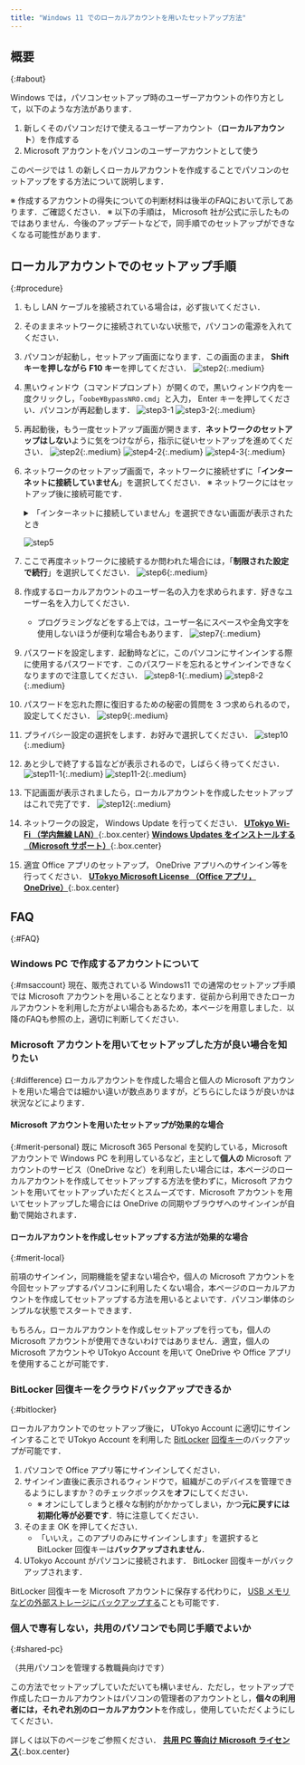 ```yaml
---
title: "Windows 11 でのローカルアカウントを用いたセットアップ方法"
---
```


## 概要
{:#about}

Windows では，パソコンセットアップ時のユーザーアカウントの作り方として，以下のような方法があります．

1. 新しくそのパソコンだけで使えるユーザーアカウント（**ローカルアカウント**）を作成する
1. Microsoft アカウントをパソコンのユーザーアカウントとして使う

このページでは 1. の新しくローカルアカウントを作成することでパソコンのセットアップをする方法について説明します．

※ 作成するアカウントの得失についての判断材料は後半のFAQにおいて示してあります．ご確認ください．
※ 以下の手順は， Microsoft 社が公式に示したものではありません．今後のアップデートなどで，同手順でのセットアップができなくなる可能性があります．

## ローカルアカウントでのセットアップ手順
{:#procedure}

1. もし LAN ケーブルを接続されている場合は，必ず抜いてください．
1. そのままネットワークに接続されていない状態で，パソコンの電源を入れてください．
1. パソコンが起動し，セットアップ画面になります．この画面のまま， **Shift キーを押しながら F10 キー**を押してください．
   ![step2](step2.webp){:.medium}
1. 黒いウィンドウ（コマンドプロンプト）が開くので，黒いウィンドウ内を一度クリックし，「`oobe¥BypassNRO.cmd`」と入力， Enter キーを押してください．パソコンが再起動します．
   ![step3-1](step3-1.webp)
   ![step3-2](step3-2.webp){:.medium}
1. 再起動後，もう一度セットアップ画面が開きます．**ネットワークのセットアップはしない**ように気をつけながら，指示に従いセットアップを進めてください．
   ![step2](step2.webp){:.medium}
   ![step4-2](step4-2.webp){:.medium}
   ![step4-3](step4-3.webp){:.medium}
1. ネットワークのセットアップ画面で，ネットワークに接続せずに「**インターネットに接続していません**」を選択してください．
   ※ ネットワークにはセットアップ後に接続可能です．
    <details>
      <summary>「インターネットに接続していません」を選択できない画面が表示されたとき</summary>

      **Shift キーを押しながら F10 キー**を押し，手順 3. に戻ってください．
    </details>

   ![step5](step5.webp)
1. ここで再度ネットワークに接続するか問われた場合には，「**制限された設定で続行**」を選択してください．
   ![step6](step6.webp){:.medium}
1. 作成するローカルアカウントのユーザー名の入力を求められます．好きなユーザー名を入力してください．
   - プログラミングなどをする上では，ユーザー名にスペースや全角文字を使用しないほうが便利な場合もあります．
   ![step7](step7.webp){:.medium}
1. パスワードを設定します．起動時などに，このパソコンにサインインする際に使用するパスワードです．このパスワードを忘れるとサインインできなくなりますので注意してください．
   ![step8-1](step8-1.webp){:.medium}
   ![step8-2](step8-2.webp){:.medium}
1. パスワードを忘れた際に復旧するための秘密の質問を 3 つ求められるので，設定してください．
   ![step9](step9.webp){:.medium}
1. プライバシー設定の選択をします．お好みで選択してください．
   ![step10](step10.webp){:.medium}
1. あと少しで終了する旨などが表示されるので，しばらく待ってください．
   ![step11-1](step11-1.webp){:.medium}
   ![step11-2](step11-2.webp){:.medium}
1. 下記画面が表示されましたら，ローカルアカウントを作成したセットアップはこれで完了です．
   ![step12](step12.webp){:.medium}
1. ネットワークの設定， Windows Update を行ってください．
   **[UTokyo Wi-Fi （学内無線 LAN）](/utokyo_wifi/)**{:.box.center}
   **[Windows Updates をインストールする（Microsoft サポート）](https://support.microsoft.com/ja-jp/windows/windows-%E3%81%AE%E6%9B%B4%E6%96%B0-3c5ae7fc-9fb6-9af1-1984-b5e0412c556a)**{:.box.center}
1. 適宜 Office アプリのセットアップ， OneDrive アプリへのサインイン等を行ってください．
   **[UTokyo Microsoft License （Office アプリ，OneDrive）](/microsoft/)**{:.box.center}


## FAQ
{:#FAQ}

### Windows PC で作成するアカウントについて
{:#msaccount}
現在、販売されている Windows11 での通常のセットアップ手順では Microsoft アカウントを用いることとなります．従前から利用できたローカルアカウントを利用した方がよい場合もあるため，本ページを用意しました．以降のFAQも参照の上，適切に判断してください．

### Microsoft アカウントを用いてセットアップした方が良い場合を知りたい
{:#difference}
ローカルアカウントを作成した場合と個人の Microsoft アカウントを用いた場合では細かい違いが数点ありますが，どちらにしたほうが良いかは状況などによります．

#### Microsoft アカウントを用いたセットアップが効果的な場合
{:#merit-personal}
既に Microsoft 365 Personal を契約している，Microsoft アカウントで Windows PC を利用しているなど，主として**個人の** Microsoft アカウントのサービス（OneDrive など）を利用したい場合には，本ページのローカルアカウントを作成してセットアップする方法を使わずに，Microsoft アカウントを用いてセットアップいただくとスムーズです．Microsoft アカウントを用いてセットアップした場合には OneDrive の同期やブラウザへのサインインが自動で開始されます．

#### ローカルアカウントを作成しセットアップする方法が効果的な場合
{:#merit-local}

前項のサインイン，同期機能を望まない場合や，個人の Microsoft アカウントを今回セットアップするパソコンに利用したくない場合，本ページのローカルアカウントを作成してセットアップする方法を用いるとよいです．パソコン単体のシンプルな状態でスタートできます．

もちろん，ローカルアカウントを作成しセットアップを行っても，個人の Microsoft アカウントが使用できないわけではありません．適宜，個人の Microsoft アカウントや UTokyo Account を用いて OneDrive や Office アプリを使用することが可能です．

### BitLocker 回復キーをクラウドバックアップできるか
{:#bitlocker}

ローカルアカウントでのセットアップ後に， UTokyo Account に適切にサインインすることで UTokyo Account を利用した [BitLocker](https://learn.microsoft.com/ja-jp/windows/security/operating-system-security/data-protection/bitlocker/) [回復キー](https://learn.microsoft.com/ja-jp/windows/security/operating-system-security/data-protection/bitlocker/recovery-overview)のバックアップが可能です．

1. パソコンで Office アプリ等にサインインしてください．
1. サインイン直後に表示されるウィンドウで，組織がこのデバイスを管理できるようにしますか？のチェックボックスを**オフ**にしてください．
   - ※ オンにしてしまうと様々な制約がかかってしまい，かつ**元に戻すには初期化等が必要です**．特に注意してください．
1. そのまま OK を押してください．
   - 「いいえ，このアプリのみにサインインします」を選択すると BitLocker 回復キーは**バックアップされません**．
1. UTokyo Account がパソコンに接続されます． BitLocker 回復キーがバックアップされます．

BitLocker 回復キーを Microsoft アカウントに保存する代わりに， [USB メモリなどの外部ストレージにバックアップする](https://support.microsoft.com/ja-jp/windows/e63607b4-77fb-4ad3-8022-d6dc428fbd0d)ことも可能です．

### 個人で専有しない，共用のパソコンでも同じ手順でよいか
{:#shared-pc}

（共用パソコンを管理する教職員向けです）

この方法でセットアップしていただいても構いません．ただし，セットアップで作成したローカルアカウントはパソコンの管理者のアカウントとし，**個々の利用者には，それぞれ別のローカルアカウント**を作成し，使用していただくようにしてください．

詳しくは以下のページをご参照ください．
**[共用 PC 等向け Microsoft ライセンス](https://univtokyo.sharepoint.com/sites/utokyoaccount/SitePages/Microsoft-license-for-shared-PC.aspx)**{:.box.center}
